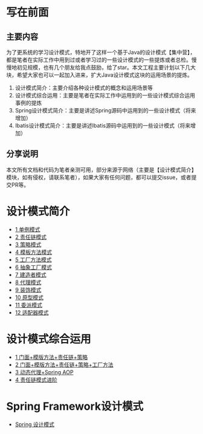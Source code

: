 # 写在前面

## 主要内容

为了更系统的学习设计模式，特地开了这样一个基于Java的设计模式【集中营】，都是笔者在实际工作中用到过或者学习过的一些设计模式的一些提炼或者总检。慢慢地初见规模，也有几个朋友给我点鼓励，给了star。本文工程主要计划以下几大块，希望大家也可以一起加入进来，扩大Java设计模式这块的运用场景的提炼。

1. 设计模式简介：主要介绍各种设计模式的概念和运用场景等
2. 设计模式综合运用：主要是笔者在实际工作中运用到的一些设计模式综合运用事例的提炼
3. Spring设计模式简介：主要是讲述Spring源码中运用到的一些设计模式（将来增加）
4. Ibatis设计模式简介：主要是讲述Ibatis源码中运用到的一些设计模式（将来增加）

## 分享说明

本文所有文档和代码为笔者亲测可用，部分来源于网络（主要是【设计模式简介】模块，如有侵权，请联系笔者），如果大家有任何问题，都可以提交issue，或者提交PR等。

# 设计模式简介

* [1 单例模式](https://github.com/landy8530/DesignPatterns/wiki/1.-%E5%8D%95%E4%BE%8B%E6%A8%A1%E5%BC%8F)
* [2 责任链模式](https://github.com/landy8530/DesignPatterns/wiki/2.-%E8%B4%A3%E4%BB%BB%E9%93%BE%E6%A8%A1%E5%BC%8F)
* [3 策略模式](https://github.com/landy8530/DesignPatterns/wiki/3.-%E7%AD%96%E7%95%A5%E6%A8%A1%E5%BC%8F)
* [4 模板方法模式](https://github.com/landy8530/DesignPatterns/wiki/4.-%E6%A8%A1%E6%9D%BF%E6%96%B9%E6%B3%95%E6%A8%A1%E5%BC%8F)
* [5 工厂方法模式](https://github.com/landy8530/DesignPatterns/wiki/5.-%E5%B7%A5%E5%8E%82%E6%96%B9%E6%B3%95%E6%A8%A1%E5%BC%8F)
* [6 抽象工厂模式](https://github.com/landy8530/DesignPatterns/wiki/6.-%E6%8A%BD%E8%B1%A1%E5%B7%A5%E5%8E%82%E6%A8%A1%E5%BC%8F)
* [7 建造者模式](https://github.com/landy8530/DesignPatterns/wiki/7.-%E5%BB%BA%E9%80%A0%E8%80%85%E6%A8%A1%E5%BC%8F)
* [8 代理模式](https://github.com/landy8530/DesignPatterns/wiki/8.-%E4%BB%A3%E7%90%86%E6%A8%A1%E5%BC%8F)
* [9 装饰模式](https://github.com/landy8530/DesignPatterns/wiki/9.-%E8%A3%85%E9%A5%B0%E6%A8%A1%E5%BC%8F)
* [10 原型模式](https://github.com/landy8530/DesignPatterns/wiki/10.-%E5%8E%9F%E5%9E%8B%E6%A8%A1%E5%BC%8F)
* [11 委派模式](https://github.com/landy8530/DesignPatterns/wiki/11.-%E5%A7%94%E6%B4%BE%E6%A8%A1%E5%BC%8F)
* [12 适配器模式](https://github.com/landy8530/DesignPatterns/wiki/12-%E9%80%82%E9%85%8D%E5%99%A8%E6%A8%A1%E5%BC%8F)

# 设计模式综合运用

* [1 门面+模版方法+责任链+策略](https://github.com/landy8530/DesignPatterns/wiki/1.-%E9%97%A8%E9%9D%A2-%E6%A8%A1%E7%89%88%E6%96%B9%E6%B3%95-%E8%B4%A3%E4%BB%BB%E9%93%BE-%E7%AD%96%E7%95%A5)
* [2 门面+模版方法+责任链+策略+工厂方法](https://github.com/landy8530/DesignPatterns/wiki/2.-%E9%97%A8%E9%9D%A2-%E6%A8%A1%E7%89%88%E6%96%B9%E6%B3%95-%E8%B4%A3%E4%BB%BB%E9%93%BE-%E7%AD%96%E7%95%A5-%E5%B7%A5%E5%8E%82%E6%96%B9%E6%B3%95)
* [3 动态代理+Spring AOP](https://github.com/landy8530/DesignPatterns/wiki/3.-%E5%8A%A8%E6%80%81%E4%BB%A3%E7%90%86-Spring-AOP)
* [4 责任链模式进阶](https://github.com/landy8530/DesignPatterns/wiki/4-%E8%B4%A3%E4%BB%BB%E9%93%BE%E6%A8%A1%E5%BC%8F%E8%BF%9B%E9%98%B6)

# Spring Framework设计模式

* [Spring 设计模式](design-patterns-spring/README.md)